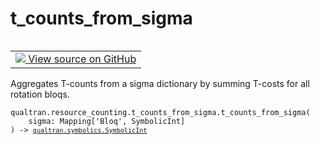 # t_counts_from_sigma


<table class="tfo-notebook-buttons tfo-api nocontent" align="left">
<td>
  <a target="_blank" href="https://github.com/quantumlib/Qualtran/blob/main/qualtran/resource_counting/t_counts_from_sigma.py#L23-L41">
    <img src="https://www.tensorflow.org/images/GitHub-Mark-32px.png" />
    View source on GitHub
  </a>
</td>
</table>



Aggregates T-counts from a sigma dictionary by summing T-costs for all rotation bloqs.


<pre class="devsite-click-to-copy prettyprint lang-py tfo-signature-link">
<code>qualtran.resource_counting.t_counts_from_sigma.t_counts_from_sigma(
    sigma: Mapping['Bloq', SymbolicInt]
) -> <a href="../../../qualtran/symbolics/SymbolicInt.html"><code>qualtran.symbolics.SymbolicInt</code></a>
</code></pre>



<!-- Placeholder for "Used in" -->
